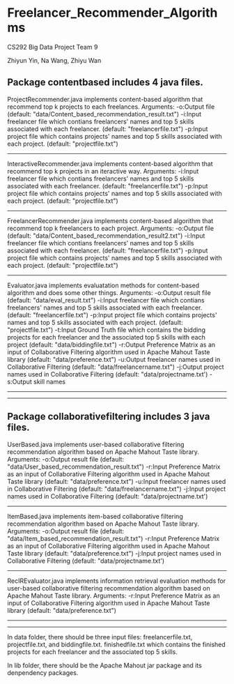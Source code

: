Freelancer_Recommender_Algorithms
=================================

CS292 Big Data Project Team 9

Zhiyun Yin, Na Wang, Zhiyu Wan

Package contentbased includes 4 java files.
--------------------------------------------------------------------------------------
ProjectRecommender.java 
  implements content-based algorithm that recommend top k projects to each freelances.
Arguments:
  -o:Output file (default: "data/Content_based_recommendation_result.txt")
  -i:Input freelancer file which contians freelancers' names and top 5 skills associated with each freelancer. (default: "freelancerfile.txt")
  -p:Input project file which contains projects' names and top 5 skills associated with each project. (default: "projectfile.txt")

--------------------------------------------------------------------------------------
InteractiveRecommender.java 
  implements content-based algorithm that recommend top k projects in an iteractive way.
Arguments:
  -i:Input freelancer file which contians freelancers' names and top 5 skills associated with each freelancer. (default: "freelancerfile.txt")
  -p:Input project file which contains projects' names and top 5 skills associated with each project. (default: "projectfile.txt")

--------------------------------------------------------------------------------------
FreelancerRecommender.java 
  implements content-based algorithm that recommend top k freelancers to each project.
Arguments:
  -o:Output file (default: "data/Content_based_recommendation_result2.txt")
  -i:Input freelancer file which contians freelancers' names and top 5 skills associated with each freelancer. (default: "freelancerfile.txt")
  -p:Input project file which contains projects' names and top 5 skills associated with each project. (default: "projectfile.txt")
  
--------------------------------------------------------------------------------------
Evaluator.java
  implements evaluatation methods for content-based algorithm and does some other things.
Arguments:
  -o:Output result file (default: "data/eval_result.txt")
  -i:Input freelancer file which contians freelancers' names and top 5 skills associated with each freelancer. (default: "freelancerfile.txt")
  -p:Input project file which contains projects' names and top 5 skills associated with each project. (default: "projectfile.txt")
  -t:Input Ground Truth file which contains the bidding projects for each freelancer and the associated top 5 skills with each project (default: "data/biddingfile.txt")
  -r:Output Preference Matrix as an input of Collaborative Filtering algorithm used in Apache Mahout Taste library (default: "data/preference.txt")
  -u:Output freelancer names used in Collaborative Filtering (default: "data/freelancername.txt")
  -j:Output project names used in Collaborative Filtering (default: "data/projectname.txt')
  -s:Output skill names

--------------------------------------------------------------------------------------
--------------------------------------------------------------------------------------

Package collaborativefiltering includes 3 java files.
--------------------------------------------------------------------------------------
UserBased.java
  implements user-based collaborative filtering recommendation algorithm based on Apache Mahout Taste library.
Arguments:
  -o:Output result file (default: "data/User_based_recommendation_result.txt")
  -r:Input Preference Matrix as an input of Collaborative Filtering algorithm used in Apache Mahout Taste library (default: "data/preference.txt")
  -u:Input freelancer names used in Collaborative Filtering (default: "data/freelancername.txt")
  -j:Input project names used in Collaborative Filtering (default: "data/projectname.txt')
  
--------------------------------------------------------------------------------------
ItemBased.java
  implements item-based collaborative filtering recommendation algorithm based on Apache Mahout Taste library.
Arguments:
  -o:Output result file (default: "data/Item_based_recommendation_result.txt")
  -r:Input Preference Matrix as an input of Collaborative Filtering algorithm used in Apache Mahout Taste library (default: "data/preference.txt")
  -j:Input project names used in Collaborative Filtering (default: "data/projectname.txt')
  
--------------------------------------------------------------------------------------
RecIREvaluator.java
  implements information retrieval evaluation methods for user-based collaborative filtering recommendation algorithm based on Apache Mahout Taste library.
Arguments:
  -r:Input Preference Matrix as an input of Collaborative Filtering algorithm used in Apache Mahout Taste library (default: "data/preference.txt")
  
---------------------------------------------------------------------------------------
---------------------------------------------------------------------------------------

In data folder, there should be three input files: freelancerfile.txt, projectfile.txt, and biddingfile.txt. finishedfile.txt which contains the finished projects for each freelancer and the associated top 5 skills.

In lib folder, there should be the Apache Mahout jar package and its denpendency packages.
